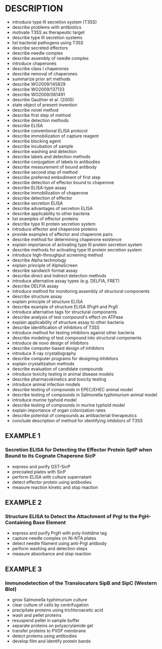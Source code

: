 # DESCRIPTION

- introduce type III secretion system (T3SS)
- describe problems with antibiotics
- motivate T3SS as therapeutic target
- describe type III secretion systems
- list bacterial pathogens using T3SS
- describe secreted effectors
- describe needle complex
- describe assembly of needle complex
- introduce chaperones
- describe class I chaperones
- describe removal of chaperones
- summarize prior art methods
- describe WO2009/145829
- describe WO2009/137133
- describe WO2009/061491
- describe Gauthier et al. (2005)
- state object of present invention
- describe novel method
- describe first step of method
- describe detection methods
- describe ELISA
- describe conventional ELISA protocol
- describe immobilization of capture reagent
- describe blocking agent
- describe incubation of sample
- describe washing and detection
- describe labels and detection methods
- describe conjugation of labels to antibodies
- describe measurement of bound antibody
- describe second step of method
- describe preferred embodiment of first step
- describe detection of effector bound to chaperone
- describe ELISA-type assay
- describe immobilization of chaperone
- describe detection of effector
- describe secretion ELISA
- describe advantages of secretion ELISA
- describe applicability to other bacteria
- list examples of effector proteins
- describe type III protein secretion system
- introduce effector and chaperone proteins
- provide examples of effector and chaperone pairs
- describe method for determining chaperone existence
- explain importance of activating type III protein secretion system
- describe methods for activating type III protein secretion system
- introduce high-throughput screening method
- describe Alpha technology
- explain principle of AlphaScreen
- describe sandwich format assay
- describe direct and indirect detection methods
- introduce alternative assay types (e.g. DELFIA, FRET)
- describe DELFIA assay
- introduce method for monitoring assembly of structural components
- describe structure assay
- explain principle of structure ELISA
- describe example of structure ELISA (PrgH and PrgI)
- introduce alternative tags for structural components
- describe analysis of test compound's effect on ATPase
- explain applicability of structure assay to other bacteria
- describe identification of inhibitors of T3SS
- introduce method for testing inhibitors against other bacteria
- describe modeling of test compound into structural components
- introduce de novo design of inhibitors
- describe computer-based design of inhibitors
- introduce X-ray crystallography
- describe computer programs for designing inhibitors
- explain crystallization methods
- describe evaluation of candidate compounds
- introduce toxicity testing in animal disease models
- describe pharmacokinetics and toxicity testing
- introduce animal infection models
- describe testing of compounds in EPEC/EHEC animal model
- describe testing of compounds in Salmonella typhimurium animal model
- introduce murine typhoid model
- describe testing of compounds in murine typhoid model
- explain importance of organ colonization rates
- describe potential of compounds as antibacterial therapeutics
- conclude description of method for identifying inhibitors of T3SS

## EXAMPLE 1

### Secretion ELISA for Detecting the Effector Protein SptP when Bound to its Cognate Chaperone SicP

- express and purify GST-SicP
- precoated plates with SicP
- perform ELISA with culture supernatant
- detect effector protein using antibodies
- measure reaction kinetic and stop reaction

## EXAMPLE 2

### Structure ELISA to Detect the Attachment of PrgI to the PgH-Containing Base Element

- express and purify PrgH with poly-histidine tag
- capture needle complex on Ni-NTA plates
- detect needle filament using anti-PrgI antibody
- perform washing and detection steps
- measure absorbance and stop reaction

## EXAMPLE 3

### Immunodetection of the Translocators SipB and SipC (Western Blot)

- grow Salmonella typhimurium culture
- clear culture of cells by centrifugation
- precipitate proteins using trichloroacetic acid
- wash and pellet proteins
- resuspend pellet in sample buffer
- separate proteins on polyacrylamide gel
- transfer proteins to PVDF membrane
- detect proteins using antibodies
- develop film and identify protein bands

